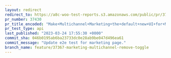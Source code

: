 ```yaml
---
layout: redirect
redirect_to: https://a8c-woo-test-reports.s3.amazonaws.com/public/pr/37430/api/index.html
pr_number: 37430
pr_title_encoded: "Make+Multichannel+Marketing+the+default+new+UI+for+Marketing+page"
pr_test_type: api
last_published: "2023-03-24 17:55:30 +0000"
commit_sha: 046b0195ab6ba23733dc0e28ab9be047d496ea61
commit_message: "Update e2e test for marketing page."
branch_name: feature/37367-marketing-multichannel-remove-toggle
---
```

